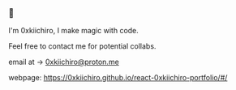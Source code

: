 ### 👋

I'm 0xkiichiro, I make magic with code.

Feel free to contact me for potential collabs.

email at -> 0xkiichiro@proton.me

webpage: https://0xkiichiro.github.io/react-0xkiichiro-portfolio/#/
